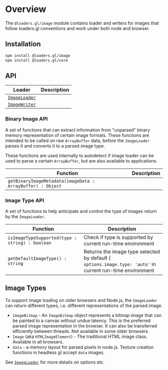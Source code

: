 # Overview

The `@loaders.gl/image` module contains loader and writers for images that follow loaders.gl conventions and work under both node and browser.

## Installation

```bash
npm install @loaders.gl/image
npm install @loaders.gl/core
```

## API

| Loader                                                         | Description |
| -------------------------------------------------------------- | ----------- |
| [`ImageLoader`](modules/image/docs/api-reference/image-loader) |             |
| [`ImageWriter`](modules/image/docs/api-reference/image-writer) |             |

### Binary Image API

A set of functions that can extract information from "unparsed" binary memory representation of certain image formats. These functions are intended to be called on raw `ArrayBuffer` data, before the `ImageLoader` parses it and converts it to a parsed image type.

These functions are used internally to autodetect if image loader can be used to parse a certain `ArrayBuffer`, but are also available to applications.

| Function                                                   | Description |
| ---------------------------------------------------------- | ----------- |
| `getBinaryImageMetadata(imageData : ArrayBuffer) : Object` |             |

### Image Type API

A set of functions to help anticipate and control the type of images return by the `ImageLoader`.

| Function                                        | Description                                                                                               |
| ----------------------------------------------- | --------------------------------------------------------------------------------------------------------- |
| `isImageTypeSupported(type : string) : boolean` | Check if type is supported by current run-time environment                                                |
| `getDefaultImageType() : string`                | Returns the image type selected by default ( `options.image.type: 'auto'` in current run-time environment |

## Image Types

To support image loading on older browsers and Node.js, the `ImageLoader` can return different types, i.e. different representations of the parsed image.

- `ImageBitmap` - An `ImageBitmap` object represents a bitmap image that can be painted to a canvas without undue latency. This is the preferred parsed image representation in the browser. It can also be transferred efficiently between threads. Not available in some older browsers.
- `Image` (aka `HTMLImageElement`) - The traditional HTML image class. Available in all browsers.
- `data` - a memory layout for parsed pixels in node.js. Texture creation functions in headless gl accept `data` images.

See [`ImageLoader`](modules/image/docs/api-reference/image-loader) for more details on options etc.
